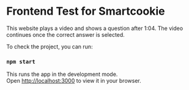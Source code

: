 # Frontend Test for Smartcookie

This website plays a video and shows a question after 1:04. The video continues once the correct answer is selected.

To check the project, you can run:

### `npm start`

This runs the app in the development mode.\
Open [http://localhost:3000](http://localhost:3000) to view it in your browser.

